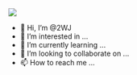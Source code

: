 <img src="https://capsule-render.vercel.app/api?type=waving&color=auto&height=200&section=header&text=WJ's+Github&fontSize=90" />

- 👋 Hi, I’m @2WJ
- 👀 I’m interested in ...
- 🌱 I’m currently learning ...
- 💞️ I’m looking to collaborate on ...
- 📫 How to reach me ...

<!---
2WJ/2WJ is a ✨ special ✨ repository because its `README.md` (this file) appears on your GitHub profile.
You can click the Preview link to take a look at your changes.
--->
